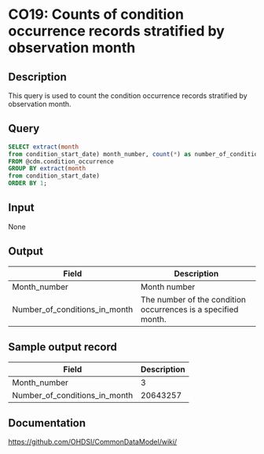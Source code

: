 <!---
Group:condition occurrence
Name:CO19 Counts of condition occurrence records stratified by observation month
Author:Patrick Ryan
CDM Version: 5.0
-->

# CO19: Counts of condition occurrence records stratified by observation month

## Description
This query is used to count the condition occurrence records stratified by observation month.

## Query
```sql
SELECT extract(month
from condition_start_date) month_number, count(*) as number_of_conditions_in_month
FROM @cdm.condition_occurrence
GROUP BY extract(month
from condition_start_date)
ORDER BY 1;
```

## Input

None

## Output

| Field |  Description |
| --- | --- |
| Month_number | Month number |
| Number_of_conditions_in_month |  The number of the condition occurrences is a specified month. |

## Sample output record

|  Field |  Description |
| --- | --- |
| Month_number |  3 |
| Number_of_conditions_in_month |  20643257 |


## Documentation
https://github.com/OHDSI/CommonDataModel/wiki/
